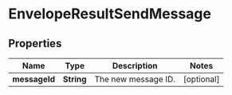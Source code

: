 
# EnvelopeResultSendMessage

## Properties
Name | Type | Description | Notes
------------ | ------------- | ------------- | -------------
**messageId** | **String** | The new message ID.  |  [optional]



